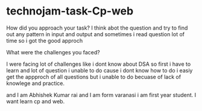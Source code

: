 # technojam-task-Cp-web
How did you approach your task?
I think abot the question and try to find out any pattern in input and output and sometimes i read question lot of time so i got the good approch 

What were the challenges you faced?

I were facing lot of challenges like i dont know about DSA so first i have to learn and lot of question i unable to do cause i dont know how to do i easiy get the appproch of all questions but i unable to do becuase of lack of knowlege and practice.

and
I am Abhishek Kumar rai and I am form varanasi i am first year student. I want learn cp and web.
